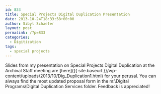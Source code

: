 ```yaml
---
id: 833
title: Special Projects Digital Duplication Presentation
date: 2013-10-24T18:33:58+00:00
author: Sibyl Schaefer
layout: post
permalink: /?p=833
categories:
  - Digitization
tags:
  - special projects
---
```

Slides from my presentation on Special Projects Digital Duplication at the Archival Staff meeting are [here]({{ site.baseurl }}/wp-content/uploads/2013/10/Dig_Duplication1.html) for your perusal. You can always find the most updated proposal form in the m:\Digital Programs\Digital Duplication Services folder. Feedback is appreciated!
